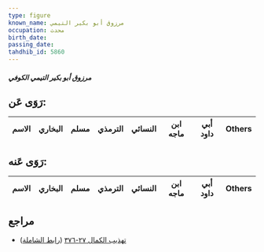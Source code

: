 ```yaml
---
type: figure
known_name: مرزوق أبو بكير التيمي
occupation: محدث
birth_date:
passing_date:
tahdhib_id: 5860
---
```

##### مرزوق أبو بكير التيمي الكوفي

## رَوَى عَن:
| الاسم | البخاري | مسلم | الترمذي | النسائي | ابن ماجه | أبي داود | Others |
| ----- | ------- | ---- | ------- | ------- | -------- | -------- | ------ |
## رَوَى عَنه:
| الاسم | البخاري | مسلم | الترمذي | النسائي | ابن ماجه | أبي داود | Others |
| ----- | ------- | ---- | ------- | ------- | -------- | -------- | ------ |
## مراجع
- [تهذيب الكمال ٢٧-٣٧٦](obsidian://open?vault=Tahdhib-al-Kamal&file=Figures/٥٨٦٠-مرزوق%20أبو%20بكير%20التيمي%20الكوفي) ([رابط الشاملة](https://shamela.ws/book/3722/14765))